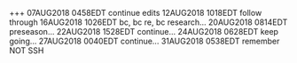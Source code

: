+++
07AUG2018 0458EDT continue edits
12AUG2018 1018EDT follow through
16AUG2018 1026EDT bc, bc re, bc research...
20AUG2018 0814EDT preseason...
22AUG2018 1528EDT continue...
24AUG2018 0628EDT keep going...
27AUG2018 0040EDT continue...
31AUG2018 0538EDT remember NOT SSH
